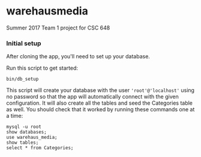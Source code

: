 # warehausmedia
Summer 2017 Team 1 project for CSC 648

### Initial setup
After cloning the app, you'll need to set up your database.

Run this script to get started:

```
bin/db_setup
```

This script will create your database with the user `'root'@'localhost'` using no password so that the app will automatically connect with the given configuration. It will also create all the tables and seed the Categories table as well. You should check that it worked by running these commands one at a time:

```
mysql -u root
show databases;
use warehaus_media;
show tables;
select * from Categories;
```
